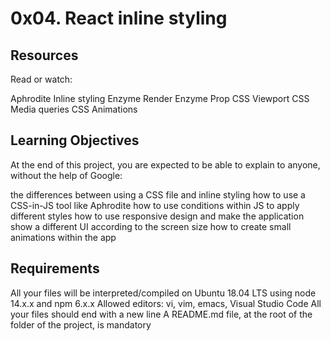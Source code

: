 # 0x04. React inline styling

## Resources
Read or watch:

Aphrodite
Inline styling
Enzyme Render
Enzyme Prop
CSS Viewport
CSS Media queries
CSS Animations

## Learning Objectives
At the end of this project, you are expected to be able to explain to anyone, without the help of Google:

the differences between using a CSS file and inline styling
how to use a CSS-in-JS tool like Aphrodite
how to use conditions within JS to apply different styles
how to use responsive design and make the application show a different UI according to the screen size
how to create small animations within the app

## Requirements
All your files will be interpreted/compiled on Ubuntu 18.04 LTS using node 14.x.x and npm 6.x.x
Allowed editors: vi, vim, emacs, Visual Studio Code
All your files should end with a new line
A README.md file, at the root of the folder of the project, is mandatory
